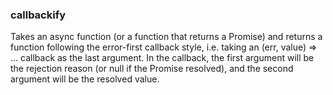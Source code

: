 ### callbackify

Takes an async function (or a function that returns a Promise) and returns a function following the error-first callback style,
i.e. taking an (err, value) => ... callback as the last argument.
In the callback, the first argument will be the rejection reason (or null if the Promise resolved), and the second argument will be the resolved value.
